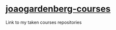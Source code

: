 # [joaogardenberg-courses](https://github.com/joaogardenberg-courses/)

Link to my taken courses repositories
